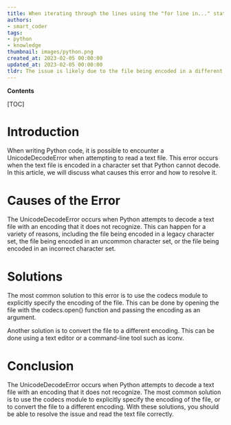 ```yaml
---
title: When iterating through the lines using the "for line in..." statement, an error occurs stating that the 'utf-8' codec can't decode the byte
authors:
- smart_coder
tags:
- python
- knowledge
thumbnail: images/python.png
created_at: 2023-02-05 00:00:00
updated_at: 2023-02-05 00:00:00
tldr: The issue is likely due to the file being encoded in a different format than UTF-8.
---
```


**Contents**

[TOC]

# Introduction

When writing Python code, it is possible to encounter a UnicodeDecodeError when attempting to read a text file. This error occurs when the text file is encoded in a character set that Python cannot decode. In this article, we will discuss what causes this error and how to resolve it.

# Causes of the Error

The UnicodeDecodeError occurs when Python attempts to decode a text file with an encoding that it does not recognize. This can happen for a variety of reasons, including the file being encoded in a legacy character set, the file being encoded in an uncommon character set, or the file being encoded in an incorrect character set.

# Solutions

The most common solution to this error is to use the codecs module to explicitly specify the encoding of the file. This can be done by opening the file with the codecs.open() function and passing the encoding as an argument.

Another solution is to convert the file to a different encoding. This can be done using a text editor or a command-line tool such as iconv.

# Conclusion

The UnicodeDecodeError occurs when Python attempts to decode a text file with an encoding that it does not recognize. The most common solution is to use the codecs module to explicitly specify the encoding of the file, or to convert the file to a different encoding. With these solutions, you should be able to resolve the issue and read the text file correctly.
